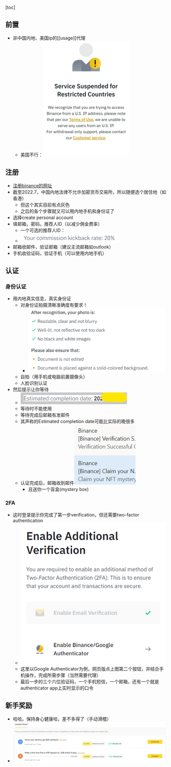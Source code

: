 [toc]
## 前置
- 非中国内地、美国ip的[[usage]]代理
  - 美国不行：![](us-ip.png)

## 注册
- [注册binance的网址](https://accounts.binance.com/en/register)
- 截至2022.7，中国内地法律不允许加密货币交易所，所以随便选个居住地（如香港）
  - 但这个其实目前有点灰色
  - 之后的各个步骤就又可以用内地手机和身份证了
- 选择create personal account
- 填邮箱，密码，推荐人ID（以减少佣金费率）
  - 一个可选的推荐人ID：
  - ![](commission-kickback.png)
- 邮箱收邮件，验证邮箱（建议主流邮箱如outlook）
- 手机收验证码，验证手机（可以使用内地手机）
## 认证
### 身份认证
- 用内地真实信息，真实身份证
  - 对身份证拍摄清晰准确度有要求！
    - ![](after-recognition.png)
  - 自拍（用手机或电脑前置摄像头）
  - 人脸识别认证
- 然后提示让你等待
  - ![](estimated-completion-date.png)
  - 等待时不能使用
  - 等待完成后邮箱有发邮件
  - 其声称的Estimated completion date可能比实际的晚很多
  - 认证完成后，邮箱收到邮件![](verification-success.png)
    - 且送你一个盲盒(mystery box)
### 2FA
- 这时登录提示你完成了第一步verification，但还需要two-factor authentication
  - ![](2FA.png)
  - 这里以Google Authenticator为例，网页版点上图第二个按钮，并结合手机操作，完成所需步骤（当然需要代理）
  - 最后一步的三个六位验证码，一个手机短信，一个邮箱，还有一个就是authenticator app上实时显示的口令
## 新手奖励
- 哈哈，保持身心健康哈，差不多得了（手动滑稽）
- ![](reward.png)